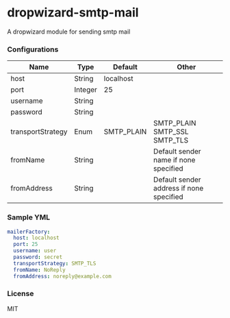 # dropwizard-smtp-mail
A dropwizard module for sending smtp mail

### Configurations

Name | Type | Default | Other
--- | --- | --- | ---
host | String | localhost |
port | Integer | 25 |
username | String | |
password | String | |
transportStrategy | Enum | SMTP_PLAIN | SMTP_PLAIN SMTP_SSL SMTP_TLS
fromName | String | | Default sender name if none specified
fromAddress | String | | Default sender address if none specified


### Sample YML
```yaml
mailerFactory:
  host: localhost
  port: 25
  username: user
  password: secret
  transportStrategy: SMTP_TLS
  fromName: NoReply
  fromAddress: noreply@example.com
```

### License
MIT
